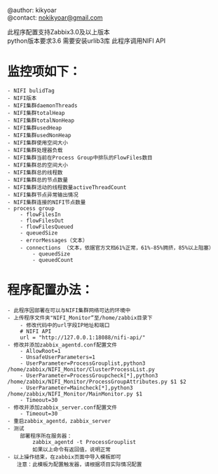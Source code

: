 @author: kikyoar  
@contact: nokikyoar@gmail.com  


此程序配置支持Zabbix3.0及以上版本  
python版本要求3.6
需要安装urlib3库
此程序调用NIFI API


# 监控项如下：
	- NIFI bulidTag
	- NIFI版本
	- NIFI集群daemonThreads
	- NIFI集群totalHeap
	- NIFI集群totalNonHeap
	- NIFI集群usedHeap
	- NIFI集群usedNonHeap
	- NIFI集群使用空间大小
	- NIFI集群处理器负载
	- NIFI集群当前在Process Group中排队的FlowFiles数目
	- NIFI集群总的空间大小
	- NIFI集群总的线程数
	- NIFI集群总的节点数量
	- NIFI集群活动的线程数量activeThreadCount
	- NIFI集群节点异常输出情况
	- NIFI集群连接的NIFI节点数量
	- process group 
		- flowFilesIn
		- flowFilesOut
		- flowFilesQueued
		- queuedSize
		- errorMessages（文本）
		- connections （文本，依据官方文档61%正常，61%-85%拥挤，85%以上阻塞）
			- queuedSize
			- queuedCount



# 程序配置办法：  

	- 此程序因部署在可以与NIFI集群网络可达的环境中
	- 上传程序文件夹"NIFI_Monitor“至/home/zabbix目录下	
		- 修改代码中的url字段IP地址和端口
		# NIFI API
		url = "http://127.0.0.1:18088/nifi-api/"
	- 修改并添加zabbix_agentd.conf配置文件
		- AllowRoot=1
		- UnsafeUserParameters=1
		- UserParameter=ProcessGrouplist,python3 /home/zabbix/NIFI_Monitor/ClusterProcessList.py
	    - UserParameter=ProcessGroupcheck[*],python3 /home/zabbix/NIFI_Monitor/ProcessGroupAttributes.py $1 $2
	    - UserParameter=Maincheck[*],python3 /home/zabbix/NIFI_Monitor/MainMonitor.py $1
		- Timeout=30
	- 修改并添加zabbix_server.conf配置文件
		- Timeout=30
	- 重启zabbix_agentd，zabbix_server
	- 测试
		部署程序所在服务器：
			zabbix_agentd -t ProcessGrouplist 
			如果以上命令有返回值，说明正常
	- 以上操作结束，在zabbix页面中导入模板即可
	   注意：此模板为配置触发器，请根据项目实际情况配置
